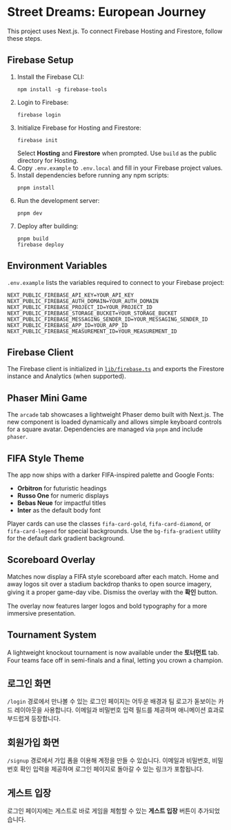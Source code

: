 # Street Dreams: European Journey

This project uses Next.js. To connect Firebase Hosting and Firestore, follow these steps.

## Firebase Setup

1. Install the Firebase CLI:
   ```
   npm install -g firebase-tools
   ```
2. Login to Firebase:
   ```
   firebase login
   ```
3. Initialize Firebase for Hosting and Firestore:
   ```
   firebase init
   ```
   Select **Hosting** and **Firestore** when prompted. Use `build` as the public directory for Hosting.
4. Copy `.env.example` to `.env.local` and fill in your Firebase project values.
5. Install dependencies before running any npm scripts:
   ```
   pnpm install
   ```
6. Run the development server:
   ```
   pnpm dev
   ```
7. Deploy after building:
   ```
   pnpm build
   firebase deploy
   ```

## Environment Variables

`.env.example` lists the variables required to connect to your Firebase project:

```
NEXT_PUBLIC_FIREBASE_API_KEY=YOUR_API_KEY
NEXT_PUBLIC_FIREBASE_AUTH_DOMAIN=YOUR_AUTH_DOMAIN
NEXT_PUBLIC_FIREBASE_PROJECT_ID=YOUR_PROJECT_ID
NEXT_PUBLIC_FIREBASE_STORAGE_BUCKET=YOUR_STORAGE_BUCKET
NEXT_PUBLIC_FIREBASE_MESSAGING_SENDER_ID=YOUR_MESSAGING_SENDER_ID
NEXT_PUBLIC_FIREBASE_APP_ID=YOUR_APP_ID
NEXT_PUBLIC_FIREBASE_MEASUREMENT_ID=YOUR_MEASUREMENT_ID
```

## Firebase Client

The Firebase client is initialized in [`lib/firebase.ts`](lib/firebase.ts) and exports the Firestore instance and Analytics (when supported).

## Phaser Mini Game

The `arcade` tab showcases a lightweight Phaser demo built with Next.js. The new
component is loaded dynamically and allows simple keyboard controls for a square
avatar. Dependencies are managed via `pnpm` and include `phaser`.

## FIFA Style Theme

The app now ships with a darker FIFA-inspired palette and Google Fonts:

- **Orbitron** for futuristic headings
- **Russo One** for numeric displays
- **Bebas Neue** for impactful titles
- **Inter** as the default body font

Player cards can use the classes `fifa-card-gold`, `fifa-card-diamond`, or `fifa-card-legend` for special backgrounds. Use the `bg-fifa-gradient` utility for the default dark gradient background.

## Scoreboard Overlay

Matches now display a FIFA style scoreboard after each match. Home and away logos sit over a stadium backdrop thanks to open source imagery, giving it a proper game-day vibe. Dismiss the overlay with the **확인** button.

The overlay now features larger logos and bold typography for a more immersive presentation.

## Tournament System

A lightweight knockout tournament is now available under the **토너먼트** tab. Four teams face off in semi-finals and a final, letting you crown a champion.

## 로그인 화면

`/login` 경로에서 만나볼 수 있는 로그인 페이지는 어두운 배경과 팀 로고가 돋보이는 카드 레이아웃을 사용합니다. 이메일과 비밀번호 입력 필드를 제공하며 애니메이션 효과로 부드럽게 등장합니다.

## 회원가입 화면

`/signup` 경로에서 가입 폼을 이용해 계정을 만들 수 있습니다. 이메일과 비밀번호, 비밀번호 확인 입력을 제공하며 로그인 페이지로 돌아갈 수 있는 링크가 포함됩니다.

## 게스트 입장

로그인 페이지에는 게스트로 바로 게임을 체험할 수 있는 **게스트 입장** 버튼이 추가되었습니다.

